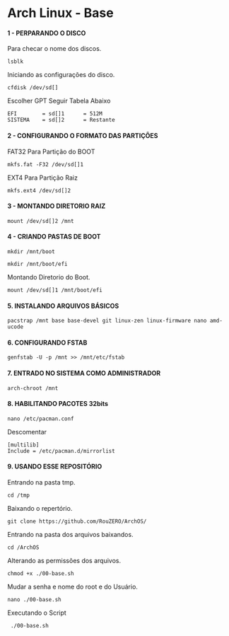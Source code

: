 # Arch Linux - Base

#### 1 - PERPARANDO O DISCO
Para checar o nome dos discos.
```
lsblk
```
Iniciando as configurações do disco.
```
cfdisk /dev/sd[]
```
Escolher GPT Seguir Tabela Abaixo
```
EFI        = sd[]1      = 512M
SISTEMA    = sd[]2      = Restante
```
#### 2 - CONFIGURANDO O FORMATO DAS PARTIÇÕES

FAT32 Para Partição do BOOT
```
mkfs.fat -F32 /dev/sd[]1
```
EXT4 Para Partição Raiz
```
mkfs.ext4 /dev/sd[]2
```
#### 3 - MONTANDO DIRETORIO RAIZ
```
mount /dev/sd[]2 /mnt
```
#### 4 - CRIANDO PASTAS DE BOOT
```
mkdir /mnt/boot
```
```
mkdir /mnt/boot/efi
```
Montando Diretorio do Boot.
```
mount /dev/sd[]1 /mnt/boot/efi
```
#### 5. INSTALANDO ARQUIVOS BÁSICOS
```
pacstrap /mnt base base-devel git linux-zen linux-firmware nano amd-ucode
```
#### 6. CONFIGURANDO FSTAB  
```
genfstab -U -p /mnt >> /mnt/etc/fstab
```
#### 7. ENTRADO NO SISTEMA COMO ADMINISTRADOR 
```
arch-chroot /mnt
```
#### 8. HABILITANDO PACOTES 32bits
```
nano /etc/pacman.conf
```
Descomentar
```
[multilib]
Include = /etc/pacman.d/mirrorlist
```
#### 9. USANDO ESSE REPOSITÓRIO
Entrando na pasta tmp.
```
cd /tmp
```
Baixando o repertório.
```
git clone https://github.com/RouZERO/ArchOS/
```
Entrando na pasta dos arquivos baixandos.
```
cd /ArchOS
```
Alterando as permissões dos arquivos.
```
chmod +x ./00-base.sh
```
Mudar a senha e nome do root e do Usuário.
```
nano ./00-base.sh
```
Executando o Script
```
 ./00-base.sh
```

